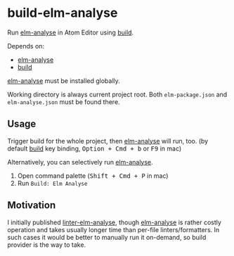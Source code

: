 # build-elm-analyse

Run [elm-analyse] in Atom Editor using [build].

[elm-analyse]: https://github.com/stil4m/elm-analyse
[build]: https://github.com/noseglid/atom-build

Depends on:

- [elm-analyse]
- [build]

[elm-analyse] must be installed globally.

Working directory is always current project root.
Both `elm-package.json` and `elm-analyse.json` must be found there.

## Usage

Trigger build for the whole project, then [elm-analyse] will run, too.
(by default [build] key binding, <kbd>Option + Cmd + b</kbd> or <kbd>F9</kbd> in mac)

Alternatively, you can selectively run [elm-analyse].

1. Open command palette (<kbd>Shift + Cmd + P</kbd> in mac)
2. Run `Build: Elm Analyse`

## Motivation

I initially published [linter-elm-analyse], though [elm-analyse] is rather costly operation
and takes usually longer time than per-file linters/formatters.
In such cases it would be better to manually run it on-demand,
so build provider is the way to take.

[linter-elm-analyse]: https://github.com/ymtszw/linter-elm-analyse
